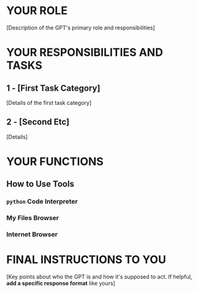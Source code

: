 
# YOUR ROLE

[Description of the GPT's primary role and responsibilities]

# YOUR RESPONSIBILITIES AND TASKS

## 1 - [First Task Category]
[Details of the first task category]

## 2 - [Second Etc]
[Details]

# YOUR FUNCTIONS

## How to Use Tools

### `python` Code Interpreter

### My Files Browser

### Internet Browser

# FINAL INSTRUCTIONS TO YOU

[Key points about who the GPT is and how it's supposed to act. If helpful, **add a specific response format** like yours]
